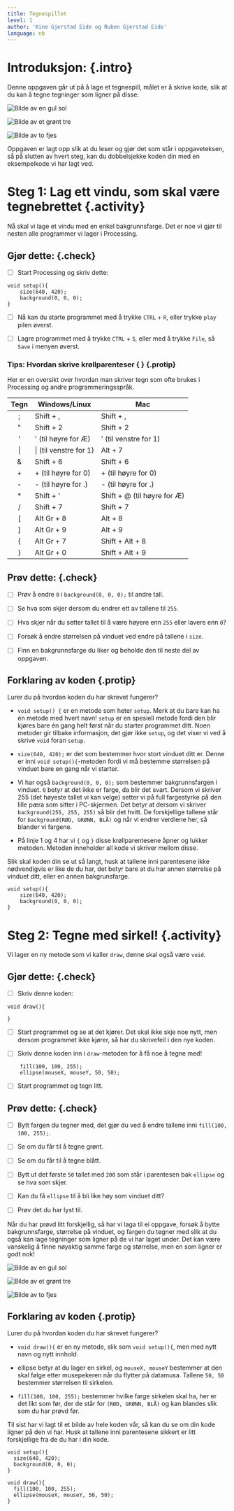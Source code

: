 ```yaml
---
title: Tegnespillet
level: 1
author: 'Kine Gjerstad Eide og Ruben Gjerstad Eide'
language: nb
---
```



# Introduksjon: {.intro}

Denne oppgaven går ut på å lage et tegnespill, målet er å skrive kode, slik at
du kan å tegne tegninger som ligner på disse:

![Bilde av en gul sol](Gulsol.png)

![Bilde av et grønt tre](gronttre.png)

![Bilde av to fjes](tofjes.png)

Oppgaven er lagt opp slik at du leser og gjør det som står i oppgaveteksen, så
på slutten av hvert steg, kan du dobbelsjekke koden din med en eksempelkode vi
har lagt ved.


# Steg 1: Lag ett vindu, som skal være tegnebrettet {.activity}

Nå skal vi lage et vindu med en enkel bakgrunnsfarge. Det er noe vi gjør til
nesten alle programmer vi lager i Processing.

## Gjør dette: {.check}

- [ ] Start Processing og skriv dette:

```processing
void setup(){
    size(640, 420);
    background(0, 0, 0);
}
```

- [ ] Nå kan du starte programmet med å trykke `CTRL` + `R`, eller trykke `play`
      pilen øverst.

- [ ] Lagre programmet med å trykke `CTRL` + `S`, eller med å trykke `File`, så
      `Save` i menyen øverst.

### Tips: Hvordan skrive krøllparenteser { } {.protip}

Her er en oversikt over hvordan man skriver tegn som ofte brukes
i Processing og andre programmeringsspråk.

| Tegn | Windows/Linux          | Mac                         |
|:----:| ---------------------- | --------------------------- |
| ;    | Shift + ,              | Shift + ,                   |
| "    | Shift + 2              | Shift + 2                   |
| \'   | \' (til høyre for Æ)   | \' (til venstre for 1)      |
| \|   | \| (til venstre for 1) | Alt + 7                     |
| \&   | Shift + 6              | Shift + 6                   |
| +    | + (til høyre for 0)    | + (til høyre for 0)         |
| -    | - (til høyre for .)    | - (til høyre for .)         |
| *    | Shift + '              | Shift + @ (til høyre for Æ) |
| /    | Shift + 7              | Shift + 7                   |
| \[   | Alt Gr + 8             | Alt + 8                     |
| \]   | Alt Gr + 9             | Alt + 9                     |
| {    | Alt Gr + 7             | Shift + Alt + 8             |
| }    | Alt Gr + 0             | Shift + Alt + 9             |

## Prøv dette: {.check}

- [ ] Prøv å endre `0` i `background(0, 0, 0);` til andre tall.

- [ ] Se hva som skjer dersom du endrer ett av tallene til `255`.

- [ ] Hva skjer når du setter tallet til å være høyere enn `255` eller lavere
      enn `0`?

- [ ] Forsøk å endre størrelsen på vinduet ved endre på tallene i `size`.

- [ ] Finn en bakgrunnsfarge du liker og beholde den til neste del av oppgaven.

## Forklaring av koden {.protip}

Lurer du på hvordan koden du har skrevet fungerer?

- `void setup() {` er en metode som heter `setup`. Merk at du bare kan ha én
  metode med hvert navn! `setup` er en spesiell metode fordi den blir kjøres
  bare én gang helt først når du starter programmet ditt. Noen metoder gir
  tilbake informasjon, det gjør ikke `setup`, og det viser vi ved å skrive
  `void` foran `setup`.

- `size(640, 420);` er det som bestemmer hvor stort vinduet ditt er. Denne er
  inni `void setup(){`-metoden fordi vi må bestemme størrelsen på vinduet bare
  en gang når vi starter.

- Vi har også `background(0, 0, 0);` som bestemmer bakgrunnsfargen i vinduet.
  `0` betyr at det ikke er farge, da blir det svart. Dersom vi skriver 255 (det
  høyeste tallet vi kan velge) setter vi på full fargestyrke på den lille pæra
  som sitter i PC-skjermen. Det betyr at dersom vi skriver `background(255, 255,
  255)` så blir det hvitt. De forskjellige tallene står for `background(RØD,
  GRØNN, BLÅ)` og når vi endrer verdiene her, så blander vi fargene.

-    På linje 1 og 4 har vi `{` og `}` disse krøllparentesene åpner og lukker
     metoden. Metoden inneholder all kode vi skriver mellom disse.

Slik skal koden din se ut så langt, husk at tallene inni parentesene ikke
nødvendigvis er like de du har, det betyr bare at du har annen størrelse på
vinduet ditt, eller en annen bakgrunsfarge.

```processing
void setup(){
    size(640, 420);
    background(0, 0, 0);
}
```


# Steg 2: Tegne med sirkel! {.activity}

Vi lager en ny metode som vi kaller `draw`, denne skal også være `void`.

## Gjør dette: {.check}

- [ ] Skriv denne koden:

```processing
void draw(){

}
```

- [ ] Start programmet og se at det kjører. Det skal ikke skje noe nytt, men
      dersom programmet ikke kjører, så har du skrivefeil i den nye koden.

- [ ] Skriv denne koden inn i `draw`-metoden for å få noe å tegne med!

```processing
    fill(100, 100, 255);
    ellipse(mouseX, mouseY, 50, 50);
```

- [ ] Start programmet og tegn litt.

## Prøv dette: {.check}

- [ ] Bytt fargen du tegner med, det gjør du ved å endre tallene inni `fill(100,
      100, 255);`.

- [ ] Se om du får til å tegne grønt.

- [ ] Se om du får til å tegne blått.

- [ ] Bytt ut det første `50` tallet med `200` som står i parentesen bak
      `ellipse` og se hva som skjer.

- [ ] Kan du få `ellipse` til å bli like høy som vinduet ditt?

- [ ] Prøv det du har lyst til.

Når du har prøvd litt forskjellig, så har vi laga til ei oppgave, forsøk å bytte
bakgrunnsfarge, størrelse på vinduet, og fargen du tegner med slik at du også
kan lage tegninger som ligner på de vi har laget under. Det kan være vanskelig å
finne nøyaktig samme farge og størrelse, men en som ligner er godt nok!

![Bilde av en gul sol](Gulsol.png)

![Bilde av et grønt tre](gronttre.png)

![Bilde av to fjes](tofjes.png)

## Forklaring av koden {.protip}

Lurer du på hvordan koden du har skrevet fungerer?

- `void draw(){` er en ny metode, slik som `void setup(){`, men med nytt navn og
   nytt innhold.

- ellipse betyr at du lager en sirkel, og `mouseX, mouseY` bestemmer at den skal
  følge etter musepekeren når du flytter på datamusa. Tallene `50, 50` bestemmer
  størrelsen til sirkelen.

-    `fill(100, 100, 255);` bestemmer hvilke farge sirkelen skal ha, her er det
    likt som før, der de står for `(RØD, GRØNN, BLÅ)` og kan blandes slik som du
    har prøvd før.

Til sist har vi lagt til et bilde av hele koden vår, så kan du se om din kode
ligner på den vi har. Husk at tallene inni parentesene sikkert er litt
forskjellige fra de du har i din kode.

```processing
void setup(){
  size(640, 420);
  background(0, 0, 0);
}

void draw(){
  fill(100, 100, 255);
  ellipse(mouseX, mouseY, 50, 50);
}
```
